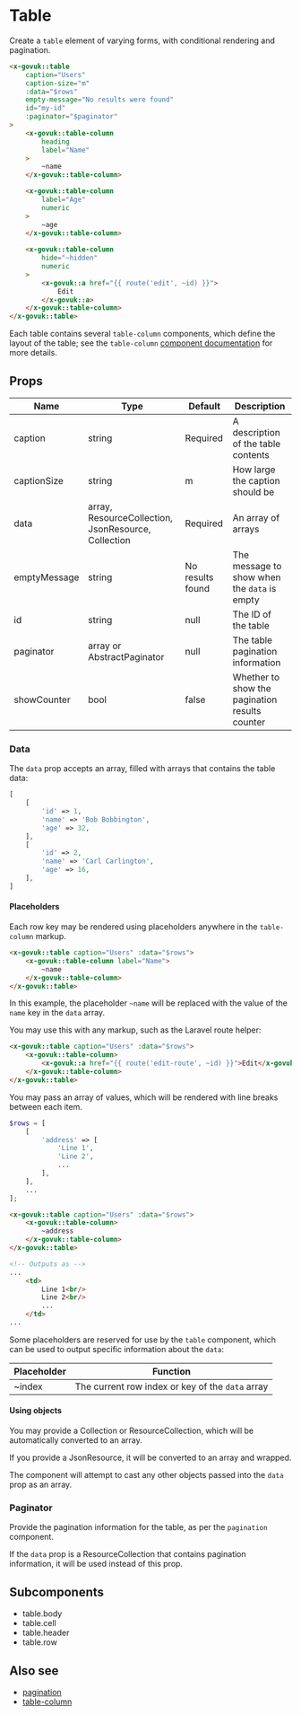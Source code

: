 # Table

Create a `table` element of varying forms, with conditional rendering and pagination.

```html
<x-govuk::table
    caption="Users"
    caption-size="m"
    :data="$rows"
    empty-message="No results were found"
    id="my-id"
    :paginator="$paginator"
>
    <x-govuk::table-column
        heading
        label="Name"
    >
        ~name
    </x-govuk::table-column>

    <x-govuk::table-column
        label="Age"
        numeric
    >
        ~age
    </x-govuk::table-column>
    
    <x-govuk::table-column
        hide="~hidden"
        numeric
    >
        <x-govuk::a href="{{ route('edit', ~id) }}">
            Edit
        </x-govuk::a>
    </x-govuk::table-column>
</x-govuk::table>
```

Each table contains several `table-column` components, which define the layout of the table; see the `table-column` [component documentation](table-column.md) for more details.

## Props

| Name          | Type                                                | Default          | Description                                    |
|---------------|-----------------------------------------------------|------------------|------------------------------------------------|
| caption       | string                                              | Required         | A description of the table contents            |
| captionSize   | string                                              | m                | How large the caption should be                |
| data          | array, ResourceCollection, JsonResource, Collection | Required         | An array of arrays                             |
| emptyMessage  | string                                              | No results found | The message to show when the `data` is empty   |
| id            | string                                              | null             | The ID of the table                            |
| paginator     | array or AbstractPaginator                          | null             | The table pagination information               |
| showCounter   | bool                                                | false            | Whether to show the pagination results counter |

### Data

The `data` prop accepts an array, filled with arrays that contains the table data:

```php
[
    [
        'id' => 1,
        'name' => 'Bob Bobbington',
        'age' => 32,
    ],
    [
        'id' => 2,
        'name' => 'Carl Carlington',
        'age' => 16,
    ],
]
```

#### Placeholders

Each row key may be rendered using placeholders anywhere in the `table-column` markup.

```html
<x-govuk::table caption="Users" :data="$rows">
    <x-govuk::table-column label="Name">
        ~name
    </x-govuk::table-column>
</x-govuk::table>
```

In this example, the placeholder `~name` will be replaced with the value of the `name` key in the `data` array.

You may use this with any markup, such as the Laravel route helper:

```html
<x-govuk::table caption="Users" :data="$rows">
    <x-govuk::table-column>
        <x-govuk::a href="{{ route('edit-route', ~id) }}">Edit</x-govuk::a>
    </x-govuk::table-column>
</x-govuk::table>
```

You may pass an array of values, which will be rendered with line breaks between each item.

```php
$rows = [
    [
        'address' => [
            'Line 1',
            'Line 2',
            ...
        ],   
    ],
    ...
];
```

```html
<x-govuk::table caption="Users" :data="$rows">
    <x-govuk::table-column>
        ~address
    </x-govuk::table-column>
</x-govuk::table>

<!-- Outputs as -->
...
    <td>
        Line 1<br/>
        Line 2<br/>
        ...
    </td>
...
```

Some placeholders are reserved for use by the `table` component, which can be used to output specific information about the `data`:

| Placeholder | Function                                         |
|-------------|--------------------------------------------------|
| ~index      | The current row index or key of the `data` array |

#### Using objects

You may provide a Collection or ResourceCollection, which will be automatically converted to an array.

If you provide a JsonResource, it will be converted to an array and wrapped.

The component will attempt to cast any other objects passed into the `data` prop as an array.

### Paginator

Provide the pagination information for the table, as per the `pagination` component.

If the `data` prop is a ResourceCollection that contains pagination information, it will be used instead of this prop.

## Subcomponents

* table.body
* table.cell
* table.header
* table.row

## Also see

* [pagination](pagination.md)
* [table-column](table-column.md)
